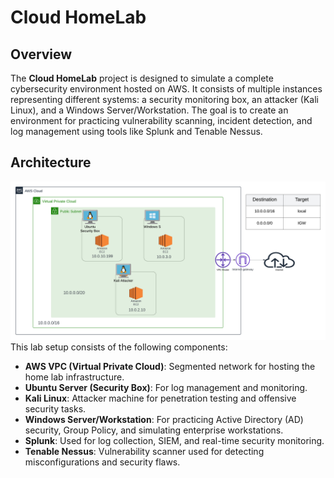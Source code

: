 # Cloud HomeLab

## Overview
The **Cloud HomeLab** project is designed to simulate a complete cybersecurity environment hosted on AWS. It consists of multiple instances representing different systems: a security monitoring box, an attacker (Kali Linux), and a Windows Server/Workstation. The goal is to create an environment for practicing vulnerability scanning, incident detection, and log management using tools like Splunk and Tenable Nessus.

## Architecture

![Cloud HomeLab Architecture](CloudArchitecture.png)
This lab setup consists of the following components:

- **AWS VPC (Virtual Private Cloud)**: Segmented network for hosting the home lab infrastructure.
- **Ubuntu Server (Security Box)**: For log management and monitoring.
- **Kali Linux**: Attacker machine for penetration testing and offensive security tasks.
- **Windows Server/Workstation**: For practicing Active Directory (AD) security, Group Policy, and simulating enterprise workstations.
- **Splunk**: Used for log collection, SIEM, and real-time security monitoring.
- **Tenable Nessus**: Vulnerability scanner used for detecting misconfigurations and security flaws.




